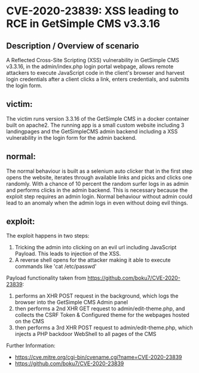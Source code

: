 # CVE-2020-23839: XSS leading to RCE in GetSimple CMS v3.3.16

## Description / Overview of scenario
A Reflected Cross-Site Scripting (XSS) vulnerability in GetSimple CMS v3.3.16, in the admin/index.php login portal webpage, allows remote attackers to execute JavaScript code in the client's browser and harvest login credentials after a client clicks a link, enters credentials, and submits the login form.
## victim:
The victim runs version 3.3.16 of the GetSimple CMS in a docker container built on apache2. The running app is a small custom website including 3 landingpages and the GetSimpleCMS admin backend including a XSS vulnerability in the login form for the admin backend.  

## normal:
The normal behaviour is built as a selenium auto clicker that in the first step opens the website, iterates through available links and picks and clicks one randomly. With a chance of 10 percent the random surfer logs in as admin and performs clicks in the admin backend. This is necessary because the exploit step requires an admin login. Normal behaviour without admin could lead to an anomaly when the admin logs in even without doing evil things.

## exploit:
The exploit happens in two steps:
1. Tricking the admin into clicking on an evil url including JavaScript Payload. This leads to injection of the XSS.
2. A reverse shell opens for the attacker making it able to execute commands like 'cat /etc/passwd'

Payload functionality taken from https://github.com/boku7/CVE-2020-23839:
1. performs an XHR POST request in the background, which logs the browser into the GetSimple CMS Admin panel
2. then performs a 2nd XHR GET request to admin/edit-theme.php, and collects the CSRF Token & Configured theme for the webpages hosted on the CMS
3. then performs a 3rd XHR POST request to admin/edit-theme.php, which injects a PHP backdoor WebShell to all pages of the CMS

Further Information:
* https://cve.mitre.org/cgi-bin/cvename.cgi?name=CVE-2020-23839
* https://github.com/boku7/CVE-2020-23839
